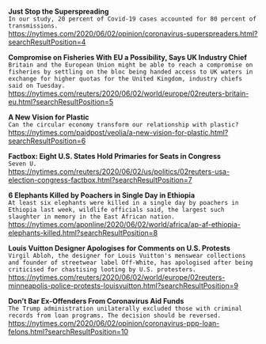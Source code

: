 **Just Stop the Superspreading**\
`In our study, 20 percent of Covid-19 cases accounted for 80 percent of transmissions.`\
https://nytimes.com/2020/06/02/opinion/coronavirus-superspreaders.html?searchResultPosition=4

**Compromise on Fisheries With EU a Possibility, Says UK Industry Chief**\
`Britain and the European Union might be able to reach a compromise on fisheries by settling on the bloc being handed access to UK waters in exchange for higher quotas for the United Kingdom, industry chiefs said on Tuesday.`\
https://nytimes.com/reuters/2020/06/02/world/europe/02reuters-britain-eu.html?searchResultPosition=5

**A New Vision for Plastic**\
`Can the circular economy transform our relationship with plastic?`\
https://nytimes.com/paidpost/veolia/a-new-vision-for-plastic.html?searchResultPosition=6

**Factbox: Eight U.S. States Hold Primaries for Seats in Congress**\
`Seven U.`\
https://nytimes.com/reuters/2020/06/02/us/politics/02reuters-usa-election-congress-factbox.html?searchResultPosition=7

**6 Elephants Killed by Poachers in Single Day in Ethiopia**\
`At least six elephants were killed in a single day by poachers in Ethiopia last week, wildlife officials said, the largest such slaughter in memory in the East African nation. `\
https://nytimes.com/aponline/2020/06/02/world/africa/ap-af-ethiopia-elephants-killed.html?searchResultPosition=8

**Louis Vuitton Designer Apologises for Comments on U.S. Protests**\
`Virgil Abloh, the designer for Louis Vuitton's menswear collections and founder of streetwear label Off-White, has apologised after being criticised for chastising looting by U.S. protesters.`\
https://nytimes.com/reuters/2020/06/02/world/europe/02reuters-minneapolis-police-protests-louisvuitton.html?searchResultPosition=9

**Don’t Bar Ex-Offenders From Coronavirus Aid Funds**\
`The Trump administration unilaterally excluded those with criminal records from loan programs. The decision should be reversed.`\
https://nytimes.com/2020/06/02/opinion/coronavirus-ppp-loan-felons.html?searchResultPosition=10

